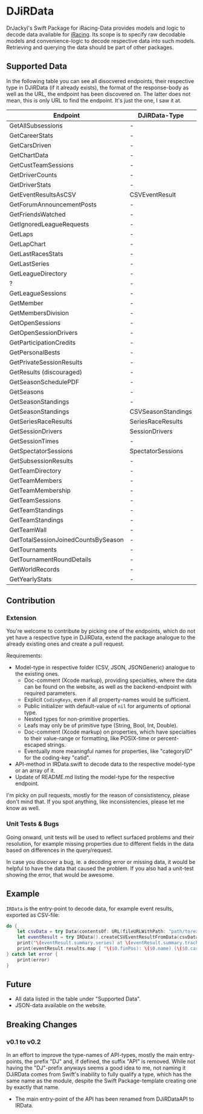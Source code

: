 # DJiRData

DrJackyl's Swift Package for iRacing-Data provides models and logic to decode data available for [iRacing](https://www.iracing.com). Its scope is to specify raw decodable models and convenience-logic to decode respective data into such models. Retrieving and querying the data should be part of other packages.

## Supported Data

In the following table you can see all disocvered endpoints, their respective type in DJiRData (if it already exists), the format of the response-body as well as the URL, the endpoint has been discovered on. The latter does not mean, this is only URL to find the endpoint. It's just the one, I saw it at.

| Endpoint                            | DJiRData-Type         | Fromat       | Discovered on |
| ----------------------------------- | --------------------- | :----------: | ------------- |
| GetAllSubsessions                   | -                     | JSON         | [EventResult.do](https://members.iracing.com/membersite/member/EventResult.do) |
| GetCareerStats                      | -                     | JSON         | [CareerStats.do](https://members.iracing.com/membersite/member/CareerStats.do) |
| GetCarsDriven                       | -                     | JSON         | [CareerStats.do](https://members.iracing.com/membersite/member/CareerStats.do) |
| GetChartData                        | -                     | JSON         | [CareerStats.do](https://members.iracing.com/membersite/member/CareerStats.do) |
| GetCustTeamSessions                 | -                     | ?            | [MyTeamsActive.do](https://members.iracing.com/membersite/member/MyTeamsActive.do) |
| GetDriverCounts                     | -                     | JSON         | [Home.do](https://members.iracing.com/membersite/member/Home.do) |
| GetDriverStats                      | -                     | JSON/Generic | [DriverLookup.do](https://members.iracing.com/membersite/member/DriverLookup.do) |
| GetEventResultsAsCSV                | CSVEventResult        | CSV          | [EventResult.do](https://members.iracing.com/membersite/member/EventResult.do) |
| GetForumAnnouncementPosts           | -                     | JSON         | [Home.do](https://members.iracing.com/membersite/member/Home.do) |
| GetFriendsWatched                   | -                     | JSON         | [Home.do](https://members.iracing.com/membersite/member/Home.do) |
| GetIgnoredLeagueRequests            | -                     | JSON         | [ignored_league_requests.jsp](https://members.iracing.com/membersite/member/ignored_league_requests.jsp) |
| GetLaps                             | -                     | JSON         | [eventresult_laps.jsp](https://members.iracing.com/membersite/member/eventresult_laps.jsp) |
| GetLapChart                         | -                     | JSON         | [eventresult_lapchart.jsp](https://members.iracing.com/membersite/member/eventresult_lapchart.jsp) |
| GetLastRacesStats                   | -                     | JSON         | [CareerStats.do](https://members.iracing.com/membersite/member/CareerStats.do) |
| GetLastSeries                       | -                     | JSON         | [CareerStats.do](https://members.iracing.com/membersite/member/CareerStats.do) |
| GetLeagueDirectory                  | -                     | JSON/Generic | [LeagueDirectory.do](https://members.iracing.com/membersite/member/LeagueDirectory.do) |
| ?                                   | -                     | ?            | [LeagueInvites.do](https://members.iracing.com/membersite/member/LeagueInvites.do) |
| GetLeagueSessions                   | -                     | JSON         | [LeagueSessions.do](https://members.iracing.com/membersite/member/LeagueSessions.do) |
| GetMember                           | -                     | JSON         | [Home.do](https://members.iracing.com/membersite/member/Home.do) |
| GetMembersDivision                  | -                     | JSON         | [statsseries.jsp](https://members.iracing.com/membersite/member/statsseries.jsp) |
| GetOpenSessions                     | -                     | JSON/Generic | [SeriesSessions.do](https://members.iracing.com/membersite/member/SeriesSessions.do) |
| GetOpenSessionDrivers               | -                     | JSON         | [SeriesSessions.do](https://members.iracing.com/membersite/member/SeriesSessions.do) |
| GetParticipationCredits             | -                     | JSON         | [CareerStats.do](https://members.iracing.com/membersite/member/CareerStats.do) |
| GetPersonalBests                    | -                     | JSON         | [CareerStats.do](https://members.iracing.com/membersite/member/CareerStats.do) |
| GetPrivateSessionResults            | -                     | JSON/Generic | [hostedresults.jsp](https://members.iracing.com/membersite/member/hostedresults.jsp) |
| GetResults (discouraged)            | -                     | JSON/Generic | [results.jsp](https://members.iracing.com/membersite/member/results.jsp) |
| GetSeasonSchedulePDF                | -                     | PDF          | [Home.do](https://members.iracing.com/membersite/member/Home.do) |
| GetSeasons                          | -                     | JSON         | [SeriesStandings.do](https://members.iracing.com/membersite/member/SeriesStandings.do) |
| GetSeasonStandings                  | -                     | JSON/Generic | [SeriesStandings.do](https://members.iracing.com/membersite/member/SeriesStandings.do) |
| GetSeasonStandings                  | CSVSeasonStandings    | CSV          | [SeriesStandings.do](https://members.iracing.com/membersite/member/SeriesStandings.do) |
| GetSeriesRaceResults                | SeriesRaceResults     | JSON/Generic | [SeriesRaceResults.do](https://members.iracing.com/membersite/member/SeriesRaceResults.do) |
| GetSessionDrivers                   | SessionDrivers        | JSON         | [spectator.jsp](https://members.iracing.com/membersite/member/spectator.jsp) |
| GetSessionTimes                     | -                     | JSON/Generic | [SeriesSessions.do](https://members.iracing.com/membersite/member/SeriesSessions.do) |
| GetSpectatorSessions                | SpectatorSessions     | JSON         | [spectator.jsp](https://members.iracing.com/membersite/member/spectator.jsp) |
| GetSubsessionResults                | -                     | JSON         | [EventResult.do](https://members.iracing.com/membersite/member/EventResult.do) |
| GetTeamDirectory                    | -                     | JSON/Generic | [MyTeamsAll.do](https://members.iracing.com/membersite/member/MyTeamsAll.do) |
| GetTeamMembers                      | -                     | JSON         | [MyTeams.do](https://members.iracing.com/membersite/member/MyTeams.do) |
| GetTeamMembership                   | -                     | JSON         | [MyTeams.do](https://members.iracing.com/membersite/member/MyTeams.do) |
| GetTeamSessions                     | -                     | ?            | [MyTeams.do](https://members.iracing.com/membersite/member/MyTeams.do) |
| GetTeamStandings                    | -                     | JSON         | [statsseries_team.jsp](https://members.iracing.com/membersite/member/statsseries_team.jsp) |
| GetTeamStandings                    | -                     | CSV          | [statsseries_team.jsp](https://members.iracing.com/membersite/member/statsseries_team.jsp) |
| GetTeamWall                         | -                     | JSON         | [MyTeams.do](https://members.iracing.com/membersite/member/MyTeams.do) |
| GetTotalSessionJoinedCountsBySeason | -                     | (JSON)       | [Series.do](https://members.iracing.com/membersite/member/Series.do) |
| GetTournaments                      | -                     | JSON         | [tourneyresults.jsp](https://members.iracing.com/membersite/member/tourneyresults.jsp) |
| GetTournamentRoundDetails           | -                     | JSON         | [tourneyresults.jsp](https://members.iracing.com/membersite/member/tourneyresults.jsp) |
| GetWorldRecords                     | -                     | JSON/Generic | [worldrecords.jsp](https://members.iracing.com/membersite/member/worldrecords.jsp) |
| GetYearlyStats                      | -                     | JSON         | [CareerStats.do](https://members.iracing.com/membersite/member/CareerStats.do) |

## Contribution

### Extension

You're welcome to contribute by picking one of the endpoints, which do not yet have a respective type in DJiRData, extend the package analogue to the already existing ones and create a pull request.

Requirements:

* Model-type in respective folder (CSV, JSON, JSONGeneric) analogue to the existing ones.
  * Doc-comment (Xcode markup), providing specialties, where the data can be found on the website, as well as the backend-endpoint with required parameters.
  * Explicit `CodingKeys`, even if all property-names would be sufficient.
  * Public initializer with default-value of `nil` for arguments of optional type.
  * Nested types for non-primitive properties.
  * Leafs may only be of primitive type (String, Bool, Int, Double).
  * Doc-comment (Xcode markup) on properties, which have specialties to their value-range or formatting, like POSIX-time or percent-escaped strings.
  * Eventually more meaningful names for properties, like "categoryID" for the coding-key "catid".
* API-method in IRData.swift to decode data to the respective model-type or an array of it.
* Update of README.md listing the model-type for the respective endpoint.

I'm picky on pull requests, mostly for the reason of consististency, please don't mind that. If you spot anything, like inconsistencies, please let me know as well.

### Unit Tests & Bugs

Going onward, unit tests will be used to reflect surfaced problems and their resolution, for example missing properties due to different fields in the data based on differences in the query/request.

In case you discover a bug, ie. a decoding error or missing data, it would be helpful to have the data that caused the problem. If you also had a unit-test showing the error, that would be awesome. 

## Example

`IRData` is the entry-point to decode data, for example event results, exported as CSV-file:

```swift
do {
    let csvData = try Data(contentsOf: URL(fileURLWithPath: "path/to/exported.csv"))
    let eventResult = try IRData().createCSVEventResultFromData(csvData)
    print("\(eventResult.summary.series) at \(eventResult.summary.track)")
    print(eventResult.results.map { "\($0.finPos): \($0.name) (\($0.car))"}.joined(separator: "\n") )
} catch let error {
    print(error)
}
```

## Future

* All data listed in the table under "Supported Data".
* JSON-data available on the website.

## Breaking Changes

### v0.1 to v0.2

In an effort to improve the type-names of API-types, mostly the main entry-points, the prefix "DJ" and, if defined, the suffix "API" is removed. While not having the "DJ"-prefix anyways seems a good idea to me, not naming it DJiRData comes from Swift's inability to fully qualify a type, which has the same name as the module, despite the Swift Package-template creating one by exactly that name. 

* The main entry-point of the API has been renamed from DJiRDataAPI to IRData.
